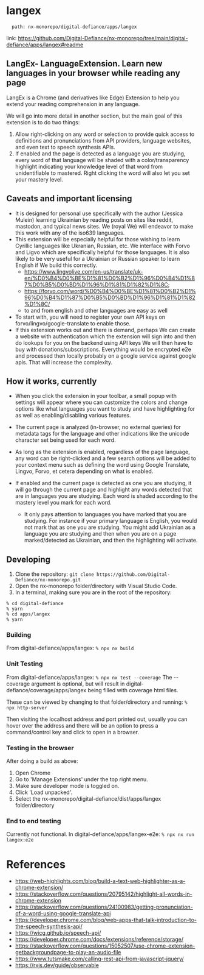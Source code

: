 # langex

```text
  path: nx-monorepo/digital-defiance/apps/langex
```

link: <https://github.com/Digital-Defiance/nx-monorepo/tree/main/digital-defiance/apps/langex#readme>

## LangEx- LanguageExtension. Learn new languages in your browser while reading any page

LangEx is a Chrome (and derivatives like Edge) Extension to help you extend your reading comprehension in any language.

We will go into more detail in another section, but the main goal of this extension is to do two things:

1) Allow right-clicking on any word or selection to provide quick access to definitions and pronunciations from API providers, language websites, and even text to speech synthesis APIs.
2) If enabled and the page is detected as a language you are studying, every word of that language will be shaded with a color/transparency highlight indicating your knowledge level of that word from unidentifiable to mastered. Right clicking the word will also let you set your mastery level.

## Caveats and important licensing

* It is designed for personal use specifically with the author (Jessica Mulein) learning Ukrainian by reading posts on sites like reddit, mastodon, and typical news sites. We (royal We) will endeavor to make this work with any of the iso639 languages.
* This extension will be especially helpful for those wishing to learn Cyrillic languages like Ukranian, Russian, etc. We interface with Forvo and Ligvo which are specifically helpful for those languages. It is also likely to be very useful for a Ukrainian or Russian speaker to learn English if We build this correctly.
  * <https://www.lingvolive.com/en-us/translate/uk-en/%D0%B4%D0%BE%D1%81%D0%B2%D1%96%D0%B4%D1%87%D0%B5%D0%BD%D1%96%D1%81%D1%82%D1%8C>;
  * <https://forvo.com/word/%D0%B4%D0%BE%D1%81%D0%B2%D1%96%D0%B4%D1%87%D0%B5%D0%BD%D1%96%D1%81%D1%82%D1%8C/>
  * to and from english and other languages are easy as well
* To start with, you will need to register your own API keys on forvo/lingvo/google-translate to enable those.
* If this extension works out and there is demand, perhaps We can create a website with authentication which the extension will sign into and then do lookups for you on the backend using API keys We will then have to buy with donations/subscriptions. Everything would be encrypted e2e and processed then locally probably on a google service against google apis. That will increase the complexity.

## How it works, currently

* When you click the extension in your toolbar, a small popup with settings will appear where you can customize the colors and change options like what languages you want to study and have highlighting for as well as enabling/disabling various features.
* The current page is analyzed (in-browser, no external queries) for metadata tags for the language and other indications like the unicode character set being used for each word.
* As long as the extension is enabled, regardless of the page language, any word can be right-clicked and a few search options will be added to your context menu such as defining the word using Google Translate, Lingvo, Forvo, et cetera depending on what is enabled.

* If enabled and the current page is detected as one you are studying, it will go through the current page and highlight any words detected that are in languages you are studying. Each word is shaded according to the mastery level you mark for each word.
  * It only pays attention to languages you have marked that you are studying.
    For instance if your primary language is English, you would not mark that as one you are studying.
    You might add Ukrainian as a language you are studying and then when you are on a page marked/detected as Ukrainian, and then the highlighting will activate.

## Developing

1) Clone the repository:
  ```git clone https://github.com/Digital-Defiance/nx-monorepo.git```
2) Open the nx-monorepo folder/directory with Visual Studio Code.
3) In a terminal, making sure you are in the root of the repository:

  ```text
  % cd digital-defiance
  % yarn
  % cd apps/langex
  % yarn
  ```

### Building

From digital-defiance/apps/langex:
  ```% npx nx build```

### Unit Testing

From digital-defiance/apps/langex:
  ```% npx nx test --coverage```
  The --coverage argument is optional, but will result in digital-defiance/coverage/apps/langex being filled with coverage html files.

  These can be viewed by changing to that folder/directory and running:
  ```% npx http-server```

  Then visiting the localhost address and port printed out, usually you can hover over the address and there will be an option to press a command/control key and click to open in a browser.

### Testing in the browser

After doing a build as above:

1) Open Chrome
2) Go to 'Manage Extensions' under the top right menu.
3) Make sure developer mode is toggled on.
4) Click 'Load unpacked'.
5) Select the nx-monorepo/digital-defiance/dist/apps/langex folder/directory

### End to end testing

Currently not functional.
In digital-defiance/apps/langex-e2e:
```% npx nx run langex:e2e```

# References
- https://web-highlights.com/blog/build-a-text-web-highlighter-as-a-chrome-extension/
- https://stackoverflow.com/questions/20795142/highlight-all-words-in-chrome-extension
- https://stackoverflow.com/questions/24100983/getting-pronunciation-of-a-word-using-google-translate-api
- https://developer.chrome.com/blog/web-apps-that-talk-introduction-to-the-speech-synthesis-api/
- https://wicg.github.io/speech-api/
- https://developer.chrome.com/docs/extensions/reference/storage/
- https://stackoverflow.com/questions/15052507/use-chrome-extension-getbackgroundpage-to-play-an-audio-file
- https://www.tutsmake.com/calling-rest-api-from-javascript-jquery/
- https://rxjs.dev/guide/observable
